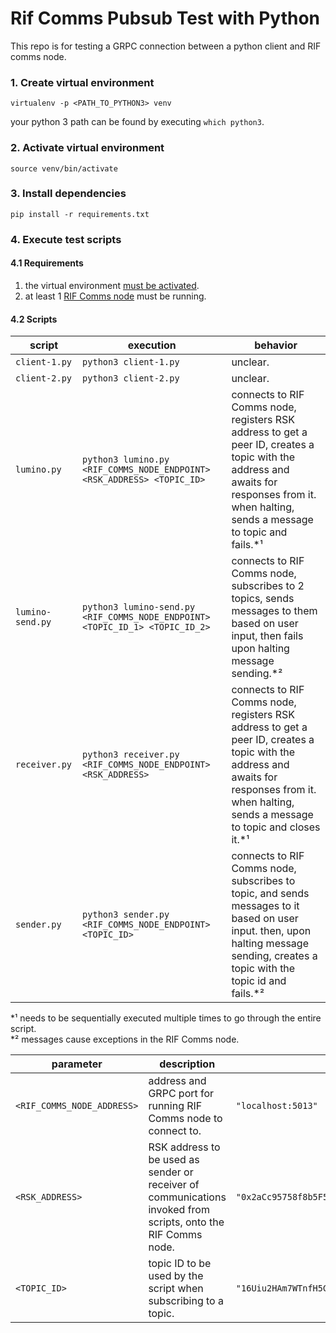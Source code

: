 # Rif Comms Pubsub Test with Python

This repo is for testing a GRPC connection between a python client and RIF comms node.

### 1. Create virtual environment
```shell script
virtualenv -p <PATH_TO_PYTHON3> venv
```

your python 3 path can be found by executing `which python3`. 

### 2. Activate virtual environment
```shell script
source venv/bin/activate
```

### 3. Install dependencies
```shell script
pip install -r requirements.txt
```

### 4. Execute test scripts
#### 4.1 Requirements
1. the virtual environment [must be activated](#2-Activate-virtual-environment).
2. at least 1 [RIF Comms node](https://github.com/rsksmart/rif-communications-pubsub-node/) must be running.

#### 4.2 Scripts
| script           | execution                                                                   | behavior                                                                                                                                                                                       |
| ---------------- | --------------------------------------------------------------------------- | ---------------------------------------------------------------------------------------------------------------------------------------------------------------------------------------------- |
| `client-1.py`    | `python3 client-1.py`                                                       | unclear.                                                                                                                                                                                       |
| `client-2.py`    | `python3 client-2.py`                                                       | unclear.                                                                                                                                                                                       |
| `lumino.py`      | `python3 lumino.py <RIF_COMMS_NODE_ENDPOINT> <RSK_ADDRESS> <TOPIC_ID>`       | connects to RIF Comms node, registers RSK address to get a peer ID, creates a topic with the address and awaits for responses from it. when halting, sends a message to topic and fails.*¹     |
| `lumino-send.py` | `python3 lumino-send.py <RIF_COMMS_NODE_ENDPOINT> <TOPIC_ID_1> <TOPIC_ID_2>` | connects to RIF Comms node, subscribes to 2 topics, sends messages to them based on user input, then fails upon halting message sending.*²                                                     |
| `receiver.py`    | `python3 receiver.py <RIF_COMMS_NODE_ENDPOINT> <RSK_ADDRESS>`                | connects to RIF Comms node, registers RSK address to get a peer ID, creates a topic with the address and awaits for responses from it. when halting, sends a message to topic and closes it.*¹ |
| `sender.py`      | `python3 sender.py <RIF_COMMS_NODE_ENDPOINT> <TOPIC_ID>`                     | connects to RIF Comms node, subscribes to topic, and sends messages to it based on user input. then, upon halting message sending, creates a topic with the topic id and fails.*²              |

\*¹ needs to be sequentially executed multiple times to go through the entire script.
<br/>
\*² messages cause exceptions in the RIF Comms node.

| parameter                  | description                                                                                                   | example                                                   |
| -------------------------- | ------------------------------------------------------------------------------------------------------------- | --------------------------------------------------------- |
| `<RIF_COMMS_NODE_ADDRESS>` | address and GRPC port for running RIF Comms node to connect to.                                               | `"localhost:5013"`                                        |
| `<RSK_ADDRESS>`            | RSK address to be used as sender or receiver of communications invoked from scripts, onto the RIF Comms node. | `"0x2aCc95758f8b5F583470bA265Eb685a8f45fC9D5"`            |
| `<TOPIC_ID>`               | topic ID to be used by the script when subscribing to a topic.                                                | `"16Uiu2HAm7WTnfH5GLtFVTPMc79Qu8TzMoEKe4QEDnWiSBRjr8UZf"` |
